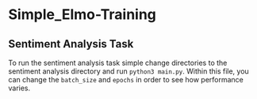 # Simple_Elmo-Training

## Sentiment Analysis Task

To run the sentiment analysis task simple change directories to the sentiment analysis directory and run `python3 main.py`. Within this file, you can change the `batch_size` and `epochs` in order to see how performance varies.
